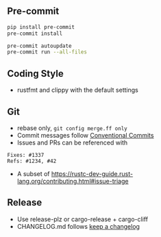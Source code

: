 ## Pre-commit
```sh
pip install pre-commit
pre-commit install

pre-commit autoupdate
pre-commit run --all-files
```

## Coding Style
- rustfmt and clippy with the default settings

## Git
- rebase only, `git config merge.ff only`
- Commit messages follow [Conventional Commits](https://www.conventionalcommits.org/)
- Issues and PRs can be referenced with
```
Fixes: #1337
Refs: #1234, #42
```
- A subset of https://rustc-dev-guide.rust-lang.org/contributing.html#issue-triage

## Release
- Use release-plz or cargo-release + cargo-cliff
- CHANGELOG.md follows [keep a changelog](https://keepachangelog.com/)

